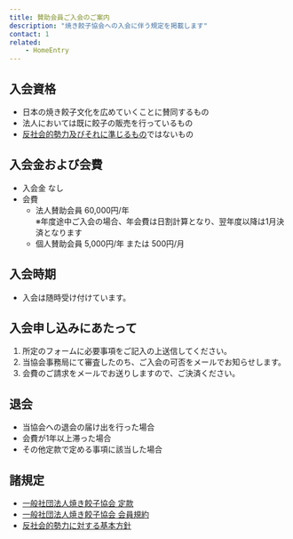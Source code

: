 ```yaml
---
title: 賛助会員ご入会のご案内
description: "焼き餃子協会への入会に伴う規定を掲載します"
contact: 1
related:
    - HomeEntry
---
```

## 入会資格

- 日本の焼き餃子文化を広めていくことに賛同するもの
- 法人においては既に餃子の販売を行っているもの
- [反社会的勢力及びそれに準じるもの](antisocialist "反社会的勢力に対する基本方針")ではないもの

## 入会金および会費

- 入会金 なし
- 会費
    - 法人賛助会員 60,000円/年<br /><span class="text-xs">※年度途中ご入会の場合、年会費は日割計算となり、翌年度以降は1月決済となります</span>
    - 個人賛助会員 5,000円/年 または 500円/月

## 入会時期

- 入会は随時受け付けています。

## 入会申し込みにあたって

1. 所定のフォームに必要事項をご記入の上送信してください。
2. 当協会事務局にて審査したのち、ご入会の可否をメールでお知らせします。
3. 会費のご請求をメールでお送りしますので、ご決済ください。

## 退会

- 当協会への退会の届け出を行った場合
- 会費が1年以上滞った場合
- その他定款で定める事項に該当した場合

## 諸規定

- [一般社団法人焼き餃子協会 定款](statute "定款")
- [一般社団法人焼き餃子協会 会員規約](membership "会員規約")
- [反社会的勢力に対する基本方針](antisocialist "反社会的勢力に対する基本方針")
